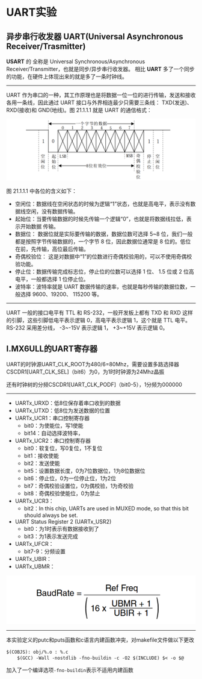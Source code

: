 # UART实验



## 异步串行收发器 UART(Universal Asynchronous Receiver/Trasmitter)



**USART** 的 全称是 Universal Synchronous/Asynchronous Receiver/Transmitter，也就是同步/异步串行收发器。 相比 **UART** 多了一个同步的功能，在硬件上体现出来的就是多了一条时钟线。 
***
UART 作为串口的一种，其工作原理也是将数据一位一位的进行传输，发送和接收各用一条线，因此通过 UART 接口与外界相连最少只需要三条线： TXD(发送)、 RXD(接收)和 GND(地线)。图 21.1.1.1 就是 UART 的通信格式：

![image-20250310201248469](./UART.assets/image-20250310201248469.png)

图 21.1.1.1 中各位的含义如下：
- 空闲位：数据线在空闲状态的时候为逻辑“1”状态，也就是高电平，表示没有数据线空闲，没有数据传输。
- 起始位：当要传输数据的时候先传输一个逻辑“0”，也就是将数据线拉低，表示开始数据
传输。
- 数据位： 数据位就是实际要传输的数据，数据位数可选择 5~8 位，我们一般都是按照字节传输数据的，一个字节 8 位，因此数据位通常是 8 位的。低位在前，先传输，高位最后传输。
- 奇偶校验位： 这是对数据中“1”的位数进行奇偶校验用的，可以不使用奇偶校验功能。
- 停止位：数据传输完成标志位，停止位的位数可以选择 1 位、 1.5 位或 2 位高电平，一般都选择 1 位停止位。
- 波特率：波特率就是 UART 数据传输的速率，也就是每秒传输的数据位数，一般选择 9600、19200、 115200 等。
***


UART 一般的接口电平有 TTL 和 RS-232，一般开发板上都有 TXD 和 RXD 这样的引脚，这些引脚低电平表示逻辑 0，高电平表示逻辑 1，这个就是 TTL 电平。 RS-232 采用差分线， -3~-15V 表示逻辑 1， +3~+15V 表示逻辑 0。



## I.MX6ULL的UART寄存器



UART的时钟源UART_CLK_ROOT为480/6=80Mhz，需要设置多路选择器CSCDR1[UART_CLK_SEL]（bit6）为0，为1时时钟源为24Mhz晶振

还有时钟树的分频CSCDR1[UART_CLK_PODF]（bit0-5），1分频为000000
***


- UARTx_URXD：低8位保存着串口收到的数据
- UARTx_UTXD：低8位为发送数据的位置
- UARTx_UCR1：串口控制寄存器
	- bit0：为使能位，写1使能
	- bit14：自动选择波特率，
- UARTx_UCR2：串口控制寄存器
	- bit0：软复位，写0复位，1不复位
	- bit1：接收使能
	- bit2：发送使能
	- bit5：设置数据长度，0为7位数据位，1为8位数据位
	- bit6：停止位，0为一位停止位，1为2位
	- bit7：奇偶校验设置位，0为偶校验，1为奇校验
	- bit8：奇偶校验使能位，0为禁止
- UARTx_UCR3：
	- bit2：In this chip, UARTs are used in MUXED mode, so that this bit should always be set.
- UART Status Register 2 (UARTx_USR2)
	- bit0：为1时表示有数据接收到了
	- bit3：为1表示发送完成
- UARTx_UFCR：
	- bit7-9：分频设置
- UARTx_UBIR：
- UARTx_UBMR：

![image-20250310204555467](./UART.assets/image-20250310204555467.png)



***
本实验定义的putc和puts函数和c语言内建函数冲突，对makefile文件做以下更改
```
$(COBJS): obj/%.o : %.c
	$(GCC) -Wall -nostdlib -fno-buildin -c -O2 $(INCLUDE) $< -o $@
```
加入了一个编译选项``-fno-buildin``表示不适用内建函数
